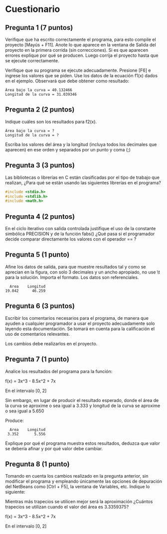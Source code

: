 # Cuestionario

## Pregunta 1 (7 puntos)

Verifique que ha escrito correctamente el programa, para esto compile el proyecto [Mayús + F11]. Anote lo que aparece en la ventana de Salida del proyecto en la primera corrida (sin correcciones). Si es que aparecen errores explique por qué se producen. Luego corrija el proyecto hasta que se ejecute correctamente. 

Verifique que su programa se ejecute adecuadamente. Presione [F6] e ingrese los valores que se piden. Use los datos de la ecuación f1(x) dados en el ejemplo. Observará que debe obtener como resultado: 

```
Área bajo la curva = 40.132466
Longitud de la curva = 31.039346
```

## Pregunta 2 (2 puntos)

Indique cuáles son los resultados para f2(x).

```
Área bajo la curva = ?
Longitud de la curva = ?
```

Escriba los valores del área y la longitud (incluya todos los decimales que aparecen) en ese orden y separados por un punto y coma (;)

## Pregunta 3 (3 puntos)

Las bibliotecas o librerías en C están clasificadas por el tipo de trabajo que realizan, ¿Para qué se están usando las siguientes librerías en el programa?

```C
#include <stdio.h>
#include <stdlib.h>
#include <math.h>
```

## Pregunta 4 (2 puntos)

En el ciclo iterativo con salida controlada justifique el uso de la constante simbólica PRECISION y de la función fabs() ¿Qué pasa si el programador decide comparar directamente los valores con el operador == ? 

## Pregunta 5 (1 punto)

Afine los datos de salida, para que muestre resultados tal y como se aprecian en la figura, con solo 3 decimales y un ancho apropiado, no use \t para la solución. Importa el formato. Los datos son referenciales.

```
  Area    Longitud
19.042      46.259
```

## Pregunta 6 (3 puntos)

Escribir los comentarios necesarios para el programa, de manera que ayuden a cualquier programador a usar el proyecto adecuadamente solo leyendo esta documentación. Se tomará en cuenta para la calificación el uso de comentarios relevantes. 

Los cambios debe realizarlos en el proyecto.

## Pregunta 7 (1 punto)

Analice los resultados del programa para la función:

f(x) = 3x^3 - 8.5x^2 + 7x

En el intervalo [0, 2]

Sin embargo, en lugar de producir el resultado esperado, donde el área de la curva se aproxime o sea igual a 3.333 y longitud de la curva se aproxime o sea igual a 5.650

Produce:

```
  Area    Longitud
 3.352       5.556
```

Explique por qué el programa muestra estos resultados, deduzca que valor se debería afinar y por qué valor debe cambiar.

## Pregunta 8 (1 punto)

Tomando en cuenta los cambios realizado en la pregunta anterior, sin modificar el programa y empleando únicamente las opciones de depuración del NetBeans como [Ctrl + F5], la ventana de Variables, etc. Indique lo siguiente:

Mientras más trapecios se utilicen mejor será la aproximación ¿Cuántos trapecios se utilizan cuando el  valor del área es 3.3359375?

f(x) = 3x^3 - 8.5x^2 + 7x

En el intervalo [0, 2]
